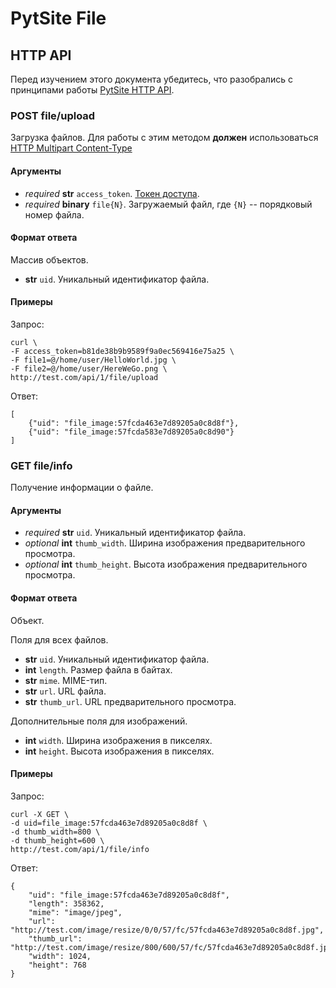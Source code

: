 # PytSite File

## HTTP API

Перед изучением этого документа убедитесь, что разобрались с принципами работы 
[PytSite HTTP API](../../../http_api/doc/ru/index.md).


### POST file/upload

Загрузка файлов. Для работы с этим методом **должен** использоваться 
[HTTP Multipart Content-Type](https://www.ietf.org/rfc/rfc2388.txt)


#### Аргументы

- *required* **str** `access_token`. [Токен доступа](../../../auth/doc/ru/http_api.md#post-pytsiteauthsign_in).
- *required* **binary** `file{N}`. Загружаемый файл, где `{N}` -- порядковый номер файла.  


#### Формат ответа

Массив объектов.

- **str** `uid`. Уникальный идентификатор файла.


#### Примеры

Запрос:

```
curl \
-F access_token=b81de38b9b9589f9a0ec569416e75a25 \
-F file1=@/home/user/HelloWorld.jpg \
-F file2=@/home/user/HereWeGo.png \
http://test.com/api/1/file/upload
```

Ответ:

```
[
    {"uid": "file_image:57fcda463e7d89205a0c8d8f"},
    {"uid": "file_image:57fcda583e7d89205a0c8d90"}
]
```


### GET file/info

Получение информации о файле.


#### Аргументы

* *required* **str** `uid`. Уникальный идентификатор файла.  
* *optional* **int** `thumb_width`. Ширина изображения предварительного просмотра.
* *optional* **int** `thumb_height`. Высота изображения предварительного просмотра.


#### Формат ответа

Объект.

Поля для всех файлов.

- **str** `uid`. Уникальный идентификатор файла.
- **int** `length`. Размер файла в байтах.
- **str** `mime`. MIME-тип.
- **str** `url`. URL файла.
- **str** `thumb_url`. URL предварительного просмотра.


Дополнительные поля для изображений.

- **int** `width`. Ширина изображения в пикселях.
- **int** `height`. Высота изображения в пикселях.


#### Примеры

Запрос:

```
curl -X GET \
-d uid=file_image:57fcda463e7d89205a0c8d8f \
-d thumb_width=800 \
-d thumb_height=600 \
http://test.com/api/1/file/info
```


Ответ:

```
{
    "uid": "file_image:57fcda463e7d89205a0c8d8f",
    "length": 358362,
    "mime": "image/jpeg",
    "url": "http://test.com/image/resize/0/0/57/fc/57fcda463e7d89205a0c8d8f.jpg",
    "thumb_url": "http://test.com/image/resize/800/600/57/fc/57fcda463e7d89205a0c8d8f.jpg",
    "width": 1024,
    "height": 768
}
```
